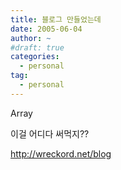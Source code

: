 ```yaml
---
title: 블로그 만들었는데
date: 2005-06-04
author: ~
#draft: true
categories:
  - personal
tag:
  - personal
---
```




Array

이걸 어디다 써먹지??

http://wreckord.net/blog


 






